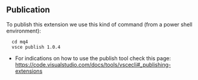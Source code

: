 ## Publication

To publish this extension we use this kind of command (from a power shell environment):

```
  cd mq4
  vsce publish 1.0.4
```

  * For indications on how to use the publish tool check this page: https://code.visualstudio.com/docs/tools/vscecli#_publishing-extensions
  
